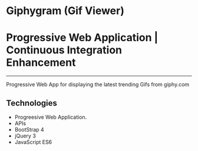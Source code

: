 # Giphygram (Gif Viewer)

# Progressive Web Application | Continuous Integration Enhancement

---

Progressive Web App for displaying the latest trending Gifs from giphy.com

## Technologies

- Progreesive Web Application.
- APIs
- BootStrap 4
- jQuery 3
- JavaScript ES6

